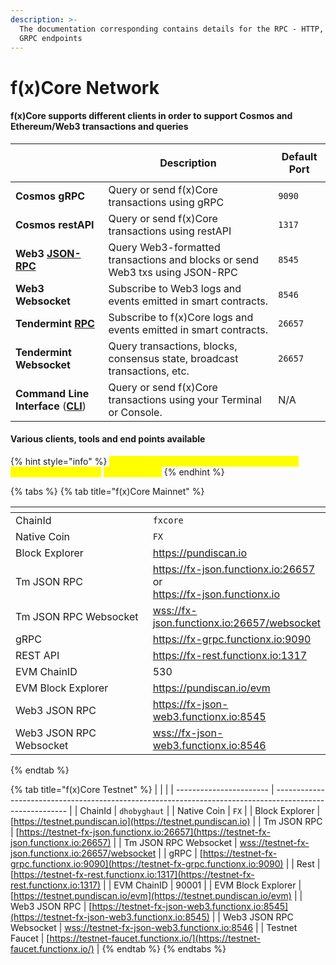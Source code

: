 ```yaml
---
description: >-
  The documentation corresponding contains details for the RPC - HTTP, WS and
  GRPC endpoints
---
```


# f(x)Core Network

#### f(x)Core supports different clients in order to support Cosmos and Ethereum/Web3 transactions and queries

| <p><br></p>                                                | Description                                                                  | Default Port |
| ---------------------------------------------------------- | ---------------------------------------------------------------------------- | ------------ |
| **Cosmos gRPC**                                            | Query or send f(x)Core transactions using gRPC                               | `9090`       |
| **Cosmos restAPI**                                         | Query or send f(x)Core transactions using restAPI                            | `1317`       |
| **Web3** [**JSON-RPC**](web3/)                             | Query Web3-formatted transactions and blocks or send Web3 txs using JSON-RPC | `8545`       |
| **Web3 Websocket**                                         | Subscribe to Web3 logs and events emitted in smart contracts.                | `8546`       |
| **Tendermint** [**RPC**](jsonrpc-api.md)                   | Subscribe to f(x)Core logs and events emitted in smart contracts.            | `26657`      |
| **Tendermint Websocket**                                   | Query transactions, blocks, consensus state, broadcast transactions, etc.    | `26657`      |
| **Command Line Interface** ([**CLI**](../installation.md)) | Query or send f(x)Core transactions using your Terminal or Console.          | N/A          |

#### Various clients, tools and end points available

{% hint style="info" %}
<mark style="color:yellow;">For adding custom network to MetaMask/Defi Wallet, please use the</mark> <mark style="color:yellow;">`Web3 JSON RPC`</mark>
{% endhint %}

{% tabs %}
{% tab title="f(x)Core Mainnet" %}
<table><thead><tr><th width="288"></th><th></th></tr></thead><tbody><tr><td>ChainId</td><td><code>fxcore</code></td></tr><tr><td>Native Coin</td><td><code>FX</code></td></tr><tr><td>Block Explorer</td><td><a href="https://pundiscan.io">https://pundiscan.io</a></td></tr><tr><td>Tm JSON RPC</td><td><a href="https://fx-json.functionx.io:26657">https://fx-json.functionx.io:26657</a><br>or<br><a href="https://fx-json.functionx.io">https://fx-json.functionx.io</a></td></tr><tr><td>Tm JSON RPC Websocket</td><td><a href="wss://fx-json.functionx.io:26657/websocket">wss://fx-json.functionx.io:26657/websocket</a></td></tr><tr><td>gRPC</td><td><a href="https://fx-grpc.functionx.io:9090">https://fx-grpc.functionx.io:9090</a></td></tr><tr><td>REST API</td><td><a href="https://fx-rest.functionx.io:1317">https://fx-rest.functionx.io:1317</a></td></tr><tr><td>EVM ChainID</td><td>530</td></tr><tr><td>EVM Block Explorer</td><td><a href="https://pundiscan.io/evm">https://pundiscan.io/evm</a></td></tr><tr><td>Web3 JSON RPC</td><td><a href="https://fx-json-web3.functionx.io:8545">https://fx-json-web3.functionx.io:8545</a></td></tr><tr><td>Web3 JSON RPC Websocket</td><td><a href="wss://fx-json-web3.functionx.io:8546">wss://fx-json-web3.functionx.io:8546</a></td></tr></tbody></table>
{% endtab %}

{% tab title="f(x)Core Testnet" %}
|                         |                                                                                                          |
| ----------------------- | -------------------------------------------------------------------------------------------------------- |
| ChainId                 | `dhobyghaut`                                                                                             |
| Native Coin             | `FX`                                                                                                     |
| Block Explorer          | [https://testnet.pundiscan.io](https://testnet.pundiscan.io)                                             |
| Tm JSON RPC             | [https://testnet-fx-json.functionx.io:26657](https://testnet-fx-json.functionx.io:26657)                 |
| Tm JSON RPC Websocket   | [wss://testnet-fx-json.functionx.io:26657/websocket](wss://testnet-fx-json.functionx.io:26657/websocket) |
| gRPC                    | [https://testnet-fx-grpc.functionx.io:9090](https://testnet-fx-grpc.functionx.io:9090)                   |
| Rest                    | [https://testnet-fx-rest.functionx.io:1317](https://testnet-fx-rest.functionx.io:1317)                   |
| EVM ChainID             | 90001                                                                                                    |
| EVM Block Explorer      | [https://testnet.pundiscan.io/evm](https://testnet.pundiscan.io/evm)                                     |
| Web3 JSON RPC           | [https://testnet-fx-json-web3.functionx.io:8545](https://testnet-fx-json-web3.functionx.io:8545)         |
| Web3 JSON RPC Websocket | [wss://testnet-fx-json-web3.functionx.io:8546](wss://testnet-fx-json-web3.functionx.io:8546)             |
| Testnet Faucet          | [https://testnet-faucet.functionx.io/](https://testnet-faucet.functionx.io/)                             |
{% endtab %}
{% endtabs %}
